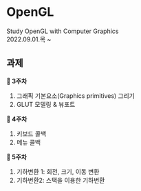 # OpenGL
Study OpenGL with Computer Graphics  
2022.09.01.목 ~  
  
## 과제
**🍓 3주차**  
1. 그래픽 기본요소(Graphics primitives) 그리기  
2. GLUT 모델링 & 뷰포트  
  
**🍒 4주차**  
1) 키보드 콜백  
2) 메뉴 콜백  

**🍑 5주차**  
1) 기하변환 1: 회전, 크기, 이동 변환  
2) 기하변환2: 스택을 이용한 기하변환  
